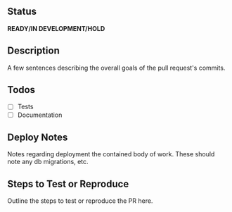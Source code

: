 ## Status
**READY/IN DEVELOPMENT/HOLD**

## Description
A few sentences describing the overall goals of the pull request's commits.

## Todos
- [ ] Tests
- [ ] Documentation

## Deploy Notes
Notes regarding deployment the contained body of work. These should note any db migrations, etc.

## Steps to Test or Reproduce
Outline the steps to test or reproduce the PR here.


